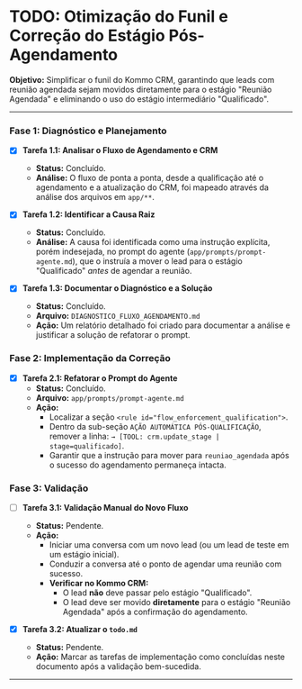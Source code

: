 # TODO: Otimização do Funil e Correção do Estágio Pós-Agendamento

**Objetivo:** Simplificar o funil do Kommo CRM, garantindo que leads com reunião agendada sejam movidos diretamente para o estágio "Reunião Agendada" e eliminando o uso do estágio intermediário "Qualificado".

---

### Fase 1: Diagnóstico e Planejamento

-   [x] **Tarefa 1.1: Analisar o Fluxo de Agendamento e CRM**
    -   **Status:** Concluído.
    -   **Análise:** O fluxo de ponta a ponta, desde a qualificação até o agendamento e a atualização do CRM, foi mapeado através da análise dos arquivos em `app/**`.

-   [x] **Tarefa 1.2: Identificar a Causa Raiz**
    -   **Status:** Concluído.
    -   **Análise:** A causa foi identificada como uma instrução explícita, porém indesejada, no prompt do agente (`app/prompts/prompt-agente.md`), que o instruía a mover o lead para o estágio "Qualificado" *antes* de agendar a reunião.

-   [x] **Tarefa 1.3: Documentar o Diagnóstico e a Solução**
    -   **Status:** Concluído.
    -   **Arquivo:** `DIAGNOSTICO_FLUXO_AGENDAMENTO.md`
    -   **Ação:** Um relatório detalhado foi criado para documentar a análise e justificar a solução de refatorar o prompt.

### Fase 2: Implementação da Correção

-   [x] **Tarefa 2.1: Refatorar o Prompt do Agente**
    -   **Status:** Concluído.
    -   **Arquivo:** `app/prompts/prompt-agente.md`
    -   **Ação:**
        -   Localizar a seção `<rule id="flow_enforcement_qualification">`.
        -   Dentro da sub-seção `AÇÃO AUTOMÁTICA PÓS-QUALIFICAÇÃO`, remover a linha: `→ [TOOL: crm.update_stage | stage=qualificado]`.
        -   Garantir que a instrução para mover para `reuniao_agendada` após o sucesso do agendamento permaneça intacta.

### Fase 3: Validação

-   [ ] **Tarefa 3.1: Validação Manual do Novo Fluxo**
    -   **Status:** Pendente.
    -   **Ação:**
        -   Iniciar uma conversa com um novo lead (ou um lead de teste em um estágio inicial).
        -   Conduzir a conversa até o ponto de agendar uma reunião com sucesso.
        -   **Verificar no Kommo CRM:**
            -   O lead **não** deve passar pelo estágio "Qualificado".
            -   O lead deve ser movido **diretamente** para o estágio "Reunião Agendada" após a confirmação do agendamento.

-   [x] **Tarefa 3.2: Atualizar o `todo.md`**
    -   **Status:** Pendente.
    -   **Ação:** Marcar as tarefas de implementação como concluídas neste documento após a validação bem-sucedida.

---